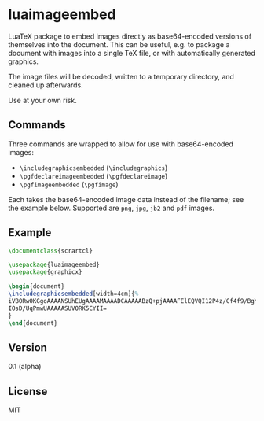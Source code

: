 # luaimageembed

LuaTeX package to embed images directly as base64-encoded versions of themselves into the document. This can be useful, e.g. to package a document with images into a single TeX file, or with automatically generated graphics.

The image files will be decoded, written to a temporary directory, and cleaned up afterwards.

Use at your own risk.

## Commands

Three commands are wrapped to allow for use with base64-encoded images:

- `\includegraphicsembedded` (`\includegraphics`)
- `\pgfdeclareimageembedded` (`\pgfdeclareimage`)
- `\pgfimageembedded` (`\pgfimage`)

Each takes the base64-encoded image data instead of the filename; see the example below. Supported are `png`, `jpg`, `jb2` and `pdf` images.

## Example

```latex
\documentclass{scrartcl}

\usepackage{luaimageembed}
\usepackage{graphicx}

\begin{document}
\includegraphicsembedded[width=4cm]{%
iVBORw0KGgoAAAANSUhEUgAAAAMAAAADCAAAAABzQ+pjAAAAFElEQVQI12P4z/Cf4f9/BgYGBgYA
IOsD/UqPmwUAAAAASUVORK5CYII=
}
\end{document}
```

## Version

0.1 (alpha)

## License

MIT
